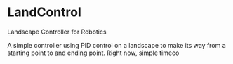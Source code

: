 # LandControl
Landscape Controller for Robotics

A simple controller using PID control on a landscape to make its way from a starting point to and ending point. Right now, simple timeco
